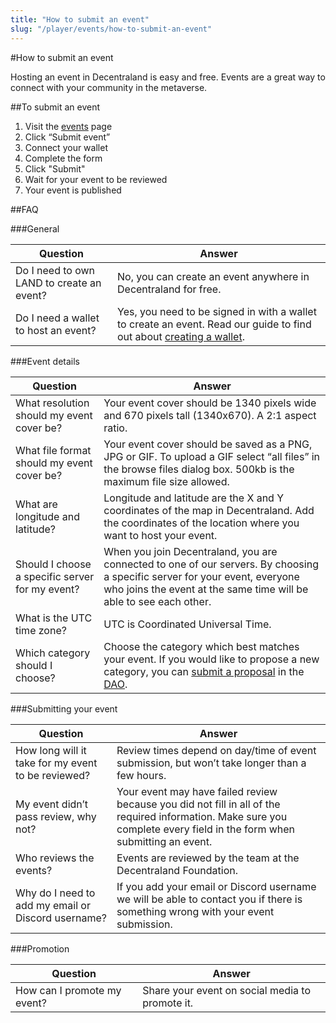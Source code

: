 ```yaml
---
title: "How to submit an event"
slug: "/player/events/how-to-submit-an-event"
---
```

#How to submit an event

Hosting an event in Decentraland is easy and free. Events are a great way to connect with your community in the metaverse.

##To submit an event
1. Visit the [events](https://events.decentraland.org/) page
2. Click “Submit event”
3. Connect your wallet
4. Complete the form
5. Click "Submit"
6. Wait for your event to be reviewed
7. Your event is published

##FAQ

###General

| Question   | Answer     |
| ---------- | ---------- |
| Do I need to own LAND to create an event? | No, you can create an event anywhere in Decentraland for free. |
| Do I need a wallet to host an event? | Yes, you need to be signed in with a wallet to create an event. Read our guide to find out about [creating a wallet](https://docs.decentraland.org/player/blockchain-integration/get-a-wallet/). |

###Event details

| Question   | Answer     |
| ---------- | ---------- |
| What resolution should my event cover be? | Your event cover should be 1340 pixels wide and 670 pixels tall (1340x670). A 2:1 aspect ratio. |
| What file format should my event cover be? | Your event cover should be saved as a PNG, JPG or GIF. To upload a GIF select “all files” in the browse files dialog box. 500kb is the maximum file size allowed. |
| What are longitude and latitude? | Longitude and latitude are the X and Y coordinates of the map in Decentraland. Add the coordinates of the location where you want to host your event. |
| Should I choose a specific server for my event? | When you join Decentraland, you are connected to one of our servers. By choosing a specific server for your event, everyone who joins the event at the same time will be able to see each other. |
| What is the UTC time zone? | UTC is Coordinated Universal Time. |
| Which category should I choose? | Choose the category which best matches your event. If you would like to propose a new category, you can [submit a proposal](https://docs.decentraland.org/player/general/dao/dao-userguide/) in the [DAO](https://governance.decentraland.org/). |

###Submitting your event

| Question   | Answer     |
| ---------- | ---------- |
| How long will it take for my event to be reviewed? | Review times depend on day/time of event submission, but won’t take longer than a few hours. |
| My event didn’t pass review, why not? | Your event may have failed review because you did not fill in all of the required information. Make sure you complete every field in the form when submitting an event. |
| Who reviews the events? | Events are reviewed by the team at the Decentraland Foundation. |
| Why do I need to add my email or Discord username? | If you add your email or Discord username we will be able to contact you if there is something wrong with your event submission. |

###Promotion

| Question   | Answer     |
| ---------- | ---------- |
| How can I promote my event? | Share your event on social media to promote it. |

